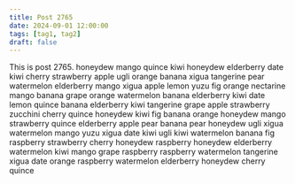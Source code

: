 ```yaml
---
title: Post 2765
date: 2024-09-01 12:00:00
tags: [tag1, tag2]
draft: false
---
```

This is post 2765.
honeydew
mango
quince
kiwi
honeydew
elderberry
date
kiwi
cherry
strawberry
apple
ugli
orange
banana
xigua
tangerine
pear
watermelon
elderberry
mango
xigua
apple
lemon
yuzu
fig
orange
nectarine
mango
banana
grape
orange
watermelon
banana
elderberry
kiwi
date
lemon
quince
banana
elderberry
kiwi
tangerine
grape
apple
strawberry
zucchini
cherry
quince
honeydew
kiwi
fig
banana
orange
honeydew
mango
strawberry
quince
elderberry
apple
pear
banana
pear
honeydew
ugli
xigua
watermelon
mango
yuzu
xigua
date
kiwi
ugli
kiwi
watermelon
banana
fig
raspberry
strawberry
cherry
honeydew
raspberry
honeydew
elderberry
watermelon
kiwi
mango
grape
raspberry
raspberry
watermelon
tangerine
xigua
date
orange
raspberry
watermelon
elderberry
honeydew
cherry
quince

